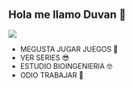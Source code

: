 ## Hola me llamo Duvan 👋

<img src="https://medellin.lhm.com.co/wp-content/uploads/2020/11/AGUACATE-chocket1_result-1.png"/>


- MEGUSTA JUGAR JUEGOS 🤩
- VER SERIES 😎
- ESTUDIO BIOINGENIERIA 🤓
- ODIO TRABAJAR 🤢


